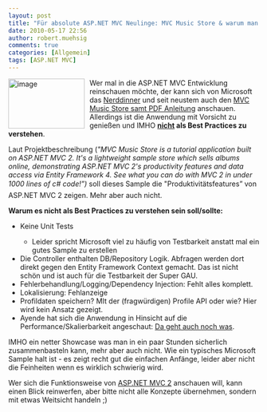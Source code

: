 ```yaml
---
layout: post
title: "Für absolute ASP.NET MVC Neulinge: MVC Music Store & warum man es nicht al Best Practices verstehen sollte"
date: 2010-05-17 22:56
author: robert.muehsig
comments: true
categories: [Allgemein]
tags: [ASP.NET MVC]
---
```

<p><a href="{{BASE_PATH}}/assets/wp-images/image977.png"><img style="border-bottom: 0px; border-left: 0px; margin: 0px 10px 0px 0px; display: inline; border-top: 0px; border-right: 0px" title="image" border="0" alt="image" align="left" src="{{BASE_PATH}}/assets/wp-images/image_thumb161.png" width="153" height="100" /></a>Wer mal in die ASP.NET MVC Entwicklung reinschauen möchte, der kann sich von Microsoft das <a href="http://weblogs.asp.net/scottgu/archive/2009/03/10/free-asp-net-mvc-ebook-tutorial.aspx">Nerddinner</a> und seit neustem auch den <a href="http://mvcmusicstore.codeplex.com/">MVC Music Store samt PDF Anleitung</a> anschauen. Allerdings ist die Anwendung mit Vorsicht zu genießen und IMHO <strong><u>nicht</u> als Best Practices zu verstehen</strong>.</p> <!--more-->  <p></p>  <p>Laut Projektbeschreibung (<em>"MVC Music Store is a tutorial application built on ASP.NET MVC 2. It's a lightweight sample store which sells albums online, demonstrating ASP.NET MVC 2's productivity features and data access via Entity Framework 4. See what you can do with MVC 2 in under 1000 lines of c# code!”)</em> soll dieses Sample die "Produktivitätsfeatures” von ASP.NET MVC 2 zeigen. Mehr aber auch nicht.</p>  <p><strong>Warum es nicht als Best Practices zu verstehen sein soll/sollte:</strong></p>  <ul>   <li>Keine Unit Tests</li>    <ul>     <li>Leider spricht Microsoft viel zu häufig von Testbarkeit anstatt mal ein gutes Sample zu erstellen</li>   </ul>    <li>Die Controller enthalten DB/Repository Logik. Abfragen werden dort direkt gegen den Entity Framework Context gemacht. Das ist nicht schön und ist auch für die Testbarkeit der Super GAU.</li>    <li>Fehlerbehandlung/Logging/Dependency Injection: Fehlt alles komplett. </li>    <li>Lokalisierung: Fehlanzeige</li>    <li>Profildaten speichern? MIt der (fragwürdigen) Profile API oder wie? Hier wird kein Ansatz gezeigt.</li>    <li>Ayende hat sich die Anwendung in Hinsicht auf die Performance/Skalierbarkeit angeschaut: <a href="http://ayende.com/Blog/archive/2010/05/17/analyzing-the-mvc-music-store-data-access.aspx">Da geht auch noch was</a>.</li> </ul>  <p>IMHO ein netter Showcase was man in ein paar Stunden sicherlich zusammenbasteln kann, mehr aber auch nicht. Wie ein typisches Microsoft Sample halt ist - es zeigt recht gut die einfachen Anfänge, leider aber nicht die Feinheiten wenn es wirklich schwierig wird.</p>  <p>Wer sich die Funktionsweise von <a href="http://www.asp.net/mvc">ASP.NET MVC 2</a> anschauen will, kann einen Blick reinwerfen, aber bitte nicht alle Konzepte übernehmen, sondern mit etwas Weitsicht handeln ;)</p>
